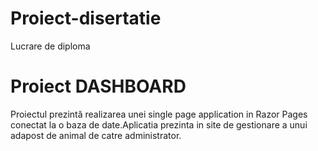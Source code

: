 # Proiect-disertatie
Lucrare de diploma
# Proiect DASHBOARD

Proiectul prezintă realizarea unei single page application in Razor Pages conectat la o baza de date.Aplicatia prezinta in site de gestionare a unui adapost de animal de catre administrator.
